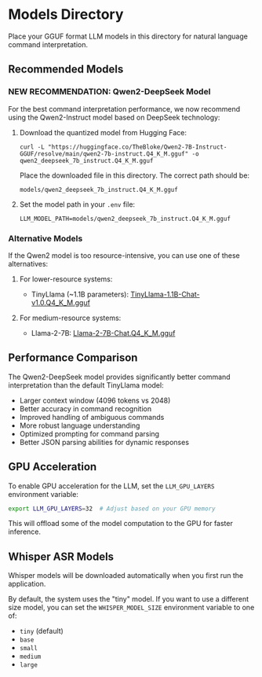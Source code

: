 # Models Directory

Place your GGUF format LLM models in this directory for natural language command interpretation.

## Recommended Models

### NEW RECOMMENDATION: Qwen2-DeepSeek Model

For the best command interpretation performance, we now recommend using the Qwen2-Instruct model based on DeepSeek technology:

1. Download the quantized model from Hugging Face:
   ```
   curl -L "https://huggingface.co/TheBloke/Qwen2-7B-Instruct-GGUF/resolve/main/qwen2-7b-instruct.Q4_K_M.gguf" -o qwen2_deepseek_7b_instruct.Q4_K_M.gguf
   ```

   Place the downloaded file in this directory. The correct path should be:
   ```
   models/qwen2_deepseek_7b_instruct.Q4_K_M.gguf
   ```

2. Set the model path in your `.env` file:
   ```
   LLM_MODEL_PATH=models/qwen2_deepseek_7b_instruct.Q4_K_M.gguf
   ```

### Alternative Models

If the Qwen2 model is too resource-intensive, you can use one of these alternatives:

1. For lower-resource systems:
   - TinyLlama (~1.1B parameters): [TinyLlama-1.1B-Chat-v1.0.Q4_K_M.gguf](https://huggingface.co/TheBloke/TinyLlama-1.1B-Chat-v1.0-GGUF/resolve/main/tinyllama-1.1b-chat-v1.0.Q4_K_M.gguf)

2. For medium-resource systems:
   - Llama-2-7B: [Llama-2-7B-Chat.Q4_K_M.gguf](https://huggingface.co/TheBloke/Llama-2-7B-Chat-GGUF/resolve/main/llama-2-7b-chat.Q4_K_M.gguf)

## Performance Comparison

The Qwen2-DeepSeek model provides significantly better command interpretation than the default TinyLlama model:

- Larger context window (4096 tokens vs 2048)
- Better accuracy in command recognition
- Improved handling of ambiguous commands
- More robust language understanding
- Optimized prompting for command parsing
- Better JSON parsing abilities for dynamic responses

## GPU Acceleration

To enable GPU acceleration for the LLM, set the `LLM_GPU_LAYERS` environment variable:

```bash
export LLM_GPU_LAYERS=32  # Adjust based on your GPU memory
```

This will offload some of the model computation to the GPU for faster inference.

## Whisper ASR Models

Whisper models will be downloaded automatically when you first run the application.

By default, the system uses the "tiny" model. If you want to use a different size model, you can set the `WHISPER_MODEL_SIZE` environment variable to one of:
- `tiny` (default)
- `base`
- `small`
- `medium`
- `large`
